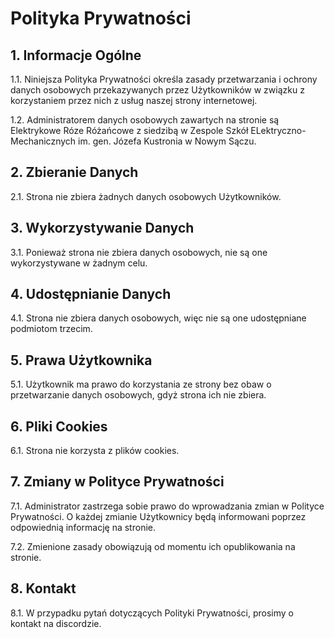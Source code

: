# Polityka Prywatności

## 1. Informacje Ogólne

1.1. Niniejsza Polityka Prywatności określa zasady przetwarzania i ochrony danych osobowych przekazywanych przez Użytkowników w związku z korzystaniem przez nich z usług naszej strony internetowej.

1.2. Administratorem danych osobowych zawartych na stronie są Elektrykowe Róze Różańcowe z siedzibą w Zespole Szkół ELektryczno-Mechanicznych im. gen. Józefa Kustronia w Nowym Sączu.

## 2. Zbieranie Danych

2.1. Strona nie zbiera żadnych danych osobowych Użytkowników. 

## 3. Wykorzystywanie Danych

3.1. Ponieważ strona nie zbiera danych osobowych, nie są one wykorzystywane w żadnym celu.

## 4. Udostępnianie Danych

4.1. Strona nie zbiera danych osobowych, więc nie są one udostępniane podmiotom trzecim.

## 5. Prawa Użytkownika

5.1. Użytkownik ma prawo do korzystania ze strony bez obaw o przetwarzanie danych osobowych, gdyż strona ich nie zbiera.

## 6. Pliki Cookies

6.1. Strona nie korzysta z plików cookies.

## 7. Zmiany w Polityce Prywatności

7.1. Administrator zastrzega sobie prawo do wprowadzania zmian w Polityce Prywatności. O każdej zmianie Użytkownicy będą informowani poprzez odpowiednią informację na stronie.

7.2. Zmienione zasady obowiązują od momentu ich opublikowania na stronie.

## 8. Kontakt

8.1. W przypadku pytań dotyczących Polityki Prywatności, prosimy o kontakt na discordzie.
